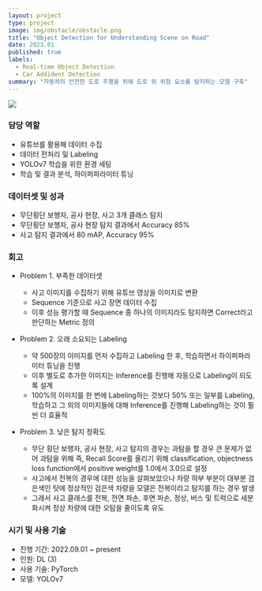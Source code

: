 ```yaml
---
layout: project
type: project
image: img/obstacle/obstacle.png
title: "Object Detection for Understanding Scene on Road"
date: 2023.01
published: true
labels:
  - Real-time Object Detection
  - Car Addident Detection
summary: "자동차의 안전한 도로 주행을 위해 도로 위 위험 요소를 탐지하는 모델 구축"
---
```


<img class="img-fluid" src="../img/obstacle/obstacle_ex.png">

### 담당 역할  
- 유튜브를 활용해 데이터 수집
- 데이터 전처리 및 Labeling
- YOLOv7 학습을 위한 환경 세팅
- 학습 및 결과 분석, 하이퍼파라미터 튜닝


### 데이터셋 및 성과
- 무단횡단 보행자, 공사 현장, 사고 3개 클래스 탐지
- 무단횡단 보행자, 공사 현장 탐지 결과에서 Accuracy 85%
- 사고 탐지 결과에서 80 mAP, Accuracy 95%


### 회고
- Problem 1. 부족한 데이터셋
  - 사고 이미지를 수집하기 위해 유튜브 영상을 이미지로 변환
  - Sequence 기준으로 사고 장면 데이터 수집
  - 이후 성능 평가할 때 Sequence 중 하나의 이미지라도 탐지하면 Correct라고 판단하는 Metric 정의

- Problem 2. 오래 소요되는 Labeling
  - 약 500장의 이미지를 먼저 수집하고 Labeling 한 후, 학습하면서 하이퍼파라미터 튜닝을 진행
  - 이후 별도로 추가한 이미지는 Inference를 진행해 자동으로 Labeling이 되도록 설계
  - 100%의 이미지를 한 번에 Labeling하는 것보다 50% 또는 일부를 Labeling, 학습하고 그 외의 이미지들에 대해 Inference를 진행해 Labeling하는 것이 훨씬 더 효율적
  
- Problem 3. 낮은 탐지 정확도
  - 무단 횡단 보행자, 공사 현장, 사고 탐지의 경우는 과탐을 할 경우 큰 문제가 없어 과탐을 위해 즉, Recall Score를 올리기 위해 classification, objectness loss function에서 positive weight를 1.0에서 3.0으로 설정
  - 사고에서 전복의 경우에 대한 성능을 살펴보았으나 차량 하부 부분이 대부분 검은색인 탓에 정상적인 검은색 차량을 모델은 전복이라고 탐지를 하는 경우 발생
  - 그래서 사고 클래스를 전복, 전면 파손, 후면 파손, 정상, 버스 및 트럭으로 세분화시켜 정상 차량에 대한 오탐을 줄이도록 유도


### 시기 및 사용 기술
- 진행 기간: 2022.09.01 ~ present
- 인원: DL (3)
- 사용 기술: PyTorch
- 모델: YOLOv7
